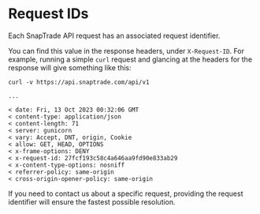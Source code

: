 # Request IDs

Each SnapTrade API request has an associated request identifier.

You can find this value in the response headers, under `X-Request-ID`. For example, running a simple `curl` request and glancing at the headers for the response will give something like this:

```
curl -v https://api.snaptrade.com/api/v1

...

< date: Fri, 13 Oct 2023 00:32:06 GMT
< content-type: application/json
< content-length: 71
< server: gunicorn
< vary: Accept, DNT, origin, Cookie
< allow: GET, HEAD, OPTIONS
< x-frame-options: DENY
< x-request-id: 27fcf193c58c4a646aa9fd90e833ab29
< x-content-type-options: nosniff
< referrer-policy: same-origin
< cross-origin-opener-policy: same-origin
```

If you need to contact us about a specific request, providing the request identifier will ensure the fastest possible resolution.
